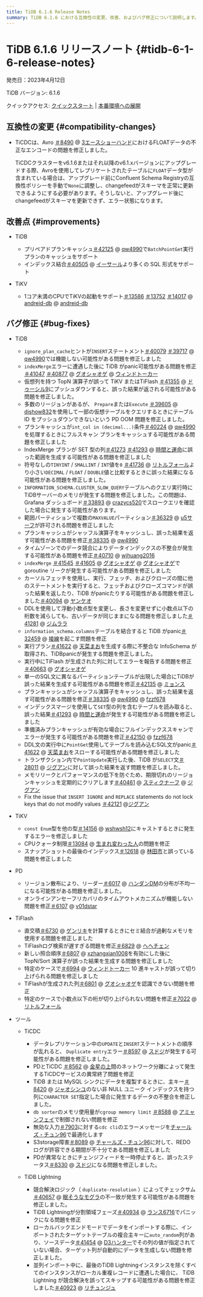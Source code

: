 ```yaml
---
title: TiDB 6.1.6 Release Notes
summary: TiDB 6.1.6 における互換性の変更、改善、およびバグ修正について説明します。
---
```


# TiDB 6.1.6 リリースノート {#tidb-6-1-6-release-notes}

発売日：2023年4月12日

TiDB バージョン: 6.1.6

クイックアクセス: [クイックスタート](https://docs.pingcap.com/tidb/v6.1/quick-start-with-tidb) | [本番環境への展開](https://docs.pingcap.com/tidb/v6.1/production-deployment-using-tiup)

## 互換性の変更 {#compatibility-changes}

-   TiCDCは、Avro [＃8490](https://github.com/pingcap/tiflow/issues/8490) @ [3エースショーハンド](https://github.com/3AceShowHand)におけるFLOATデータの不正なエンコードの問題を修正しました。

    TiCDCクラスターをv6.1.6またはそれ以降のv6.1.xバージョンにアップグレードする際、Avroを使用してレプリケートされたテーブルに`FLOAT`データ型が含まれている場合は、アップグレード前にConfluent Schema Registryの互換性ポリシーを手動で`None`に調整し、changefeedがスキーマを正常に更新できるようにする必要があります。そうしないと、アップグレード後にchangefeedがスキーマを更新できず、エラー状態になります。

## 改善点 {#improvements}

-   TiDB

    -   プリペアドプランキャッシュ[＃42125](https://github.com/pingcap/tidb/issues/42125) @ [qw4990](https://github.com/qw4990)で`BatchPointGet`実行プランのキャッシュをサポート
    -   インデックス結合[＃40505](https://github.com/pingcap/tidb/issues/40505) @ [イーサール](https://github.com/Yisaer)より多くの SQL 形式をサポート

-   TiKV

    -   1コア未満のCPUでTiKVの起動をサポート[＃13586](https://github.com/tikv/tikv/issues/13586) [＃13752](https://github.com/tikv/tikv/issues/13752) [＃14017](https://github.com/tikv/tikv/issues/14017) @ [andreid-db](https://github.com/andreid-db) @ [andreid-db](https://github.com/andreid-db)

## バグ修正 {#bug-fixes}

-   TiDB

    -   `ignore_plan_cache`ヒントが`INSERT`ステートメント[＃40079](https://github.com/pingcap/tidb/issues/40079) [＃39717](https://github.com/pingcap/tidb/issues/39717) @ [qw4990](https://github.com/qw4990)では機能しない可能性がある問題を修正しました
    -   `indexMerge`エラーに遭遇した後に TiDB がpanic可能性がある問題を修正[＃41047](https://github.com/pingcap/tidb/issues/41047) [＃40877](https://github.com/pingcap/tidb/issues/40877) @ [グオシャオゲ](https://github.com/guo-shaoge) @ [ウィンドトーカー](https://github.com/windtalker)
    -   仮想列を持つ TopN 演算子が誤って TiKV またはTiFlash [＃41355](https://github.com/pingcap/tidb/issues/41355) @ [ドゥーシル9](https://github.com/Dousir9)にプッシュダウンすると、誤った結果が返される可能性がある問題を修正しました。
    -   多数のリージョンがあるが、 `Prepare`または`Execute` [＃39605](https://github.com/pingcap/tidb/issues/39605) @ [djshow832](https://github.com/djshow832)を使用して一部の仮想テーブルをクエリするときにテーブル ID をプッシュダウンできないという PD OOM 問題を修正しました。
    -   プランキャッシュが`int_col in (decimal...)`条件[＃40224](https://github.com/pingcap/tidb/issues/40224) @ [qw4990](https://github.com/qw4990)を処理するときにフルスキャン プランをキャッシュする可能性がある問題を修正しました
    -   IndexMerge プランが SET 型の列[＃41273](https://github.com/pingcap/tidb/issues/41273) [＃41293](https://github.com/pingcap/tidb/issues/41293) @ [時間と運命](https://github.com/time-and-fate)に誤った範囲を生成する可能性がある問題を修正しました
    -   符号なしの`TINYINT` / `SMALLINT` / `INT`値を`0` [＃41736](https://github.com/pingcap/tidb/issues/41736) @ [リトルフォール](https://github.com/LittleFall)より小さい`DECIMAL` / `FLOAT` / `DOUBLE`値と比較するときに誤った結果になる可能性がある問題を修正しました。
    -   `INFORMATION_SCHEMA.CLUSTER_SLOW_QUERY`テーブルへのクエリ実行時に TiDBサーバーのメモリが発生する問題を修正しました。この問題は、Grafana ダッシュボード[＃33893](https://github.com/pingcap/tidb/issues/33893) @ [crazycs520](https://github.com/crazycs520)でスロークエリを確認した場合に発生する可能性があります。
    -   範囲パーティションで複数の`MAXVALUE`パーティション[＃36329](https://github.com/pingcap/tidb/issues/36329) @ [u5サーフ](https://github.com/u5surf)が許可される問題を修正しました
    -   プランキャッシュがシャッフル演算子をキャッシュし、誤った結果を返す可能性がある問題を修正[＃38335](https://github.com/pingcap/tidb/issues/38335) @ [qw4990](https://github.com/qw4990)
    -   タイムゾーンでのデータ競合によりデータインデックスの不整合が発生する可能性がある問題を修正[＃40710](https://github.com/pingcap/tidb/issues/40710) @ [wjhuang2016](https://github.com/wjhuang2016)
    -   `indexMerge` [＃41545](https://github.com/pingcap/tidb/issues/41545) [＃41605](https://github.com/pingcap/tidb/issues/41605) @ [グオシャオゲ](https://github.com/guo-shaoge) @ [グオシャオゲ](https://github.com/guo-shaoge)で goroutine リークが発生する可能性がある問題を修正しました
    -   カーソルフェッチを使用し、実行、フェッチ、およびクローズの間に他のステートメントを実行すると、フェッチおよびクローズコマンドが誤った結果を返したり、TiDB がpanicたりする可能性がある問題を修正しました[＃40094](https://github.com/pingcap/tidb/issues/40094) @ [ヤンケオ](https://github.com/YangKeao)
    -   DDLを使用して浮動小数点型を変更し、長さを変更せずに小数点以下の桁数を減らしても、古いデータが同じままになる問題を修正しました[＃41281](https://github.com/pingcap/tidb/issues/41281) @ [ジムララ](https://github.com/zimulala)
    -   `information_schema.columns`テーブルを結合すると TiDB がpanic[＃32459](https://github.com/pingcap/tidb/issues/32459) @ [接線](https://github.com/tangenta)を起こす問題を修正
    -   実行プラン[＃41622](https://github.com/pingcap/tidb/issues/41622) @ [天菜まお](https://github.com/tiancaiamao)を生成する際に不整合な InfoSchema が取得され、TiDBpanicが発生する問題を修正しました。
    -   実行中にTiFlash が生成された列に対してエラーを報告する問題を修正[＃40663](https://github.com/pingcap/tidb/issues/40663) @ [グオシャオゲ](https://github.com/guo-shaoge)
    -   単一のSQL文に異なるパーティションテーブルが出現した場合にTiDBが誤った結果を生成する可能性がある問題を修正[＃42135](https://github.com/pingcap/tidb/issues/42135) @ [ミョンス](https://github.com/mjonss)
    -   プランキャッシュがシャッフル演算子をキャッシュし、誤った結果を返す可能性がある問題を修正[＃38335](https://github.com/pingcap/tidb/issues/38335) @ [qw4990](https://github.com/qw4990) @ [fzzf678](https://github.com/fzzf678)
    -   インデックスマージを使用して`SET`型の列を含むテーブルを読み取ると、誤った結果[＃41293](https://github.com/pingcap/tidb/issues/41293) @ [時間と運命](https://github.com/time-and-fate)が発生する可能性がある問題を修正しました
    -   準備済みプランキャッシュが有効な場合にフルインデックススキャンでエラーが発生する可能性がある問題を修正[＃42150](https://github.com/pingcap/tidb/issues/42150) @ [fzzf678](https://github.com/fzzf678)
    -   DDL文の実行中に`PointGet`使用してテーブルを読み込むSQL文がpanic[＃41622](https://github.com/pingcap/tidb/issues/41622) @ [天菜まお](https://github.com/tiancaiamao)をスローする可能性がある問題を修正しました
    -   トランザクション内で`PointUpdate`実行した後、TiDB が`SELECT`文[＃28011](https://github.com/pingcap/tidb/issues/28011) @ [ジグアン](https://github.com/zyguan)に対して誤った結果を返す問題を修正しました。
    -   メモリリークとパフォーマンスの低下を防ぐため、期限切れのリージョンキャッシュを定期的にクリアします[＃40461](https://github.com/pingcap/tidb/issues/40461) @ [スティクナーフ](https://github.com/sticnarf) @ [ジグアン](https://github.com/zyguan)
    -   Fix the issue that `INSERT IGNORE` and `REPLACE` statements do not lock keys that do not modify values [＃42121](https://github.com/pingcap/tidb/issues/42121) @[ジグアン](https://github.com/zyguan)

-   TiKV

    -   `const Enum`型を他の型[＃14156](https://github.com/tikv/tikv/issues/14156) @ [wshwsh12](https://github.com/wshwsh12)にキャストするときに発生するエラーを修正しました
    -   CPUクォータ制限[＃13084](https://github.com/tikv/tikv/issues/13084) @ [生まれ変わった人](https://github.com/BornChanger)の問題を修正
    -   スナップショットの最後のインデックス[＃12618](https://github.com/tikv/tikv/issues/12618) @ [林田市](https://github.com/LintianShi)と誤っている問題を修正しました

-   PD

    -   リージョン散布により、リーダー[＃6017](https://github.com/tikv/pd/issues/6017) @ [ハンダンDM](https://github.com/HunDunDM)の分布が不均一になる可能性がある問題を修正しました。
    -   オンラインアンセーフリカバリのタイムアウトメカニズムが機能しない問題を修正[＃6107](https://github.com/tikv/pd/issues/6107) @ [v01dstar](https://github.com/v01dstar)

-   TiFlash

    -   直交積[＃6730](https://github.com/pingcap/tiflash/issues/6730) @ [ゲンリキ](https://github.com/gengliqi)を計算するときにセミ結合が過剰なメモリを使用する問題を修正しました
    -   TiFlashログ検索が遅すぎる問題を修正[＃6829](https://github.com/pingcap/tiflash/issues/6829) @ [ヘヘチェン](https://github.com/hehechen)
    -   新しい照合順序[＃6807](https://github.com/pingcap/tiflash/issues/6807) @ [xzhangxian1008](https://github.com/xzhangxian1008)を有効にした後に TopN/Sort 演算子が誤った結果を生成する問題を修正しました
    -   特定のケースで[＃6994](https://github.com/pingcap/tiflash/issues/6994) @ [ウィンドトーカー](https://github.com/windtalker) 10 進キャストが誤って切り上げられる問題を修正しました
    -   TiFlashが生成された列[＃6801](https://github.com/pingcap/tiflash/issues/6801) @ [グオシャオゲ](https://github.com/guo-shaoge)を認識できない問題を修正
    -   特定のケースで小数点以下の桁が切り上げられない問題を修正[＃7022](https://github.com/pingcap/tiflash/issues/7022) @ [リトルフォール](https://github.com/LittleFall)

-   ツール

    -   TiCDC

        -   データレプリケーション中の`UPDATE`と`INSERT`ステートメントの順序が乱れると、 `Duplicate entry`エラー[＃8597](https://github.com/pingcap/tiflow/issues/8597) @ [スドジ](https://github.com/sdojjy)が発生する可能性がある問題を修正しました。
        -   PDとTiCDC [＃8562](https://github.com/pingcap/tiflow/issues/8562) @ [金星の上](https://github.com/overvenus)間のネットワーク分離によって発生するTiCDCサービスの異常終了問題を修正
        -   TiDB または MySQL シンクにデータを複製するときに、主キー[＃8420](https://github.com/pingcap/tiflow/issues/8420) @ [ジャオシンユ](https://github.com/zhaoxinyu)のない非 NULL ユニーク インデックスを持つ列に`CHARACTER SET`指定した場合に発生するデータの不整合を修正しました。
        -   `db sorter`のメモリ使用量が`cgroup memory limit` [＃8588](https://github.com/pingcap/tiflow/issues/8588) @ [アミャンフェイ](https://github.com/amyangfei)で制御されない問題を修正
        -   無効な入力[＃7903](https://github.com/pingcap/tiflow/issues/7903)に対する`cdc cli`のエラーメッセージを[チャールズ・チュン96](https://github.com/CharlesCheung96)で最適化します
        -   S3storage障害[＃8089](https://github.com/pingcap/tiflow/issues/8089) @ [チャールズ・チュン96](https://github.com/CharlesCheung96)に対して、REDO ログが許容できる期間が不十分である問題を修正しました
        -   PDが異常なときにチェンジフィードを一時停止すると、誤ったステータス[＃8330](https://github.com/pingcap/tiflow/issues/8330) @ [スドジ](https://github.com/sdojjy)になる問題を修正しました。

    -   TiDB Lightning

        -   競合解決ロジック（ `duplicate-resolution` ）によってチェックサム[＃40657](https://github.com/pingcap/tidb/issues/40657) @ [眠そうなモグラ](https://github.com/sleepymole)の不一致が発生する可能性がある問題を修正しました。
        -   TiDB Lightningが分割領域フェーズ[＃40934](https://github.com/pingcap/tidb/issues/40934) @ [ランス6716](https://github.com/lance6716)でパニックになる問題を修正
        -   ローカルバックエンドモードでデータをインポートする際に、インポートされたターゲットテーブルの複合主キーに`auto_random`列があり、ソースデータ[＃41454](https://github.com/pingcap/tidb/issues/41454) @ [D3ハンター](https://github.com/D3Hunter)でその列の値が指定されていない場合、ターゲット列が自動的にデータを生成しない問題を修正しました。
        -   並列インポート中に、最後のTiDB Lightningインスタンスを除くすべてのインスタンスがローカル重複レコードに遭遇した場合に、 TiDB Lightning が競合解決を誤ってスキップする可能性がある問題を修正しました[＃40923](https://github.com/pingcap/tidb/issues/40923) @ [リチュンジュ](https://github.com/lichunzhu)
